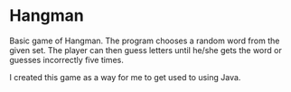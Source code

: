 # Hangman
Basic game of Hangman. The program chooses a random word from the given set. The player can then guess letters until he/she gets the word or guesses incorrectly five times.

I created this game as a way for me to get used to using Java.
